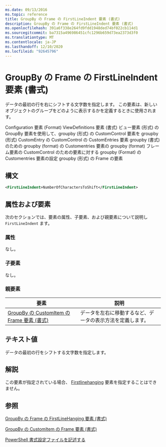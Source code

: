 ```yaml
---
ms.date: 09/13/2016
ms.topic: reference
title: GroupBy の Frame の FirstLineIndent 要素 (書式)
description: GroupBy の Frame の FirstLineIndent 要素 (書式)
ms.openlocfilehash: 391a6f338e264fd9fdd1948ded74bf022cb114d1
ms.sourcegitcommit: ba7315a496986451cfc1296b659d73ea2373d3f0
ms.translationtype: MT
ms.contentlocale: ja-JP
ms.lasthandoff: 12/10/2020
ms.locfileid: "92645796"
---
```

# <a name="firstlineindent-element-for-frame-for-groupby-format"></a>GroupBy の Frame の FirstLineIndent 要素 (書式)

データの最初の行を右にシフトする文字数を指定します。 この要素は、新しいオブジェクトのグループをどのように表示するかを定義するときに使用されます。

Configuration 要素 (Format) ViewDefinitions 要素 (書式) ビュー要素 (形式) の GroupBy 要素を使用して、groupby (形式) の CustomControl 要素を groupby (形式) CustomEntry の CustomControl の CustomEntries 要素 groupby (書式) のための groupby (format) の Customentries 要素の groupby (format) フレーム要素の CustomControl のための要素に対する groupby (Format) の Customentries 要素の設定 groupby (形式) の Frame の要素

## <a name="syntax"></a>構文

```xml
<FirstLineIndent>NumberOfCharactersToShift</FirstLineIndent>
```

## <a name="attributes-and-elements"></a>属性および要素

次のセクションでは、要素の属性、子要素、および親要素について説明し `FirstLineIndent` ます。

### <a name="attributes"></a>属性

なし。

### <a name="child-elements"></a>子要素

なし。

### <a name="parent-elements"></a>親要素

|要素|説明|
|-------------|-----------------|
|[GroupBy の CustomItem の Frame 要素 (書式)](./frame-element-for-customitem-for-groupby-format.md)|データを左右に移動するなど、データの表示方法を定義します。|

## <a name="text-value"></a>テキスト値

データの最初の行をシフトする文字数を指定します。

## <a name="remarks"></a>解説

この要素が指定されている場合、 [Firstlinehanging](./firstlinehanging-element-for-frame-for-groupby-format.md) 要素を指定することはできません。

## <a name="see-also"></a>参照

[GroupBy の Frame の FirstLineHanging 要素 (書式)](./firstlinehanging-element-for-frame-for-groupby-format.md)

[GroupBy の CustomItem の Frame 要素 (書式)](./frame-element-for-customitem-for-groupby-format.md)

[PowerShell 書式設定ファイルを記述する](./writing-a-powershell-formatting-file.md)
